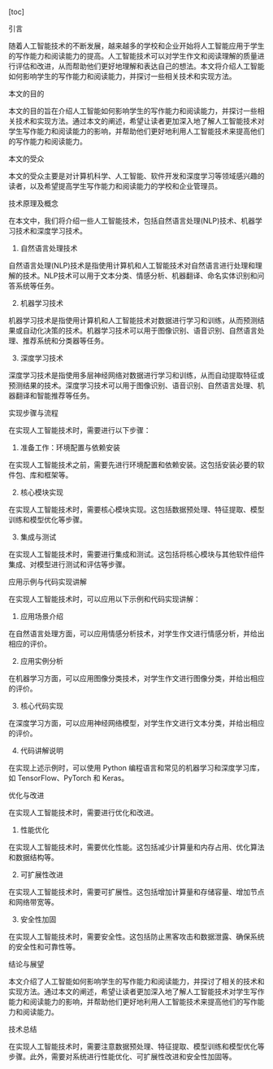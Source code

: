 
[toc]                    
                
                
引言

随着人工智能技术的不断发展，越来越多的学校和企业开始将人工智能应用于学生的写作能力和阅读能力的提高。人工智能技术可以对学生作文和阅读理解的质量进行评估和改进，从而帮助他们更好地理解和表达自己的想法。本文将介绍人工智能如何影响学生的写作能力和阅读能力，并探讨一些相关技术和实现方法。

本文的目的

本文的目的旨在介绍人工智能如何影响学生的写作能力和阅读能力，并探讨一些相关技术和实现方法。通过本文的阐述，希望让读者更加深入地了解人工智能技术对学生写作能力和阅读能力的影响，并帮助他们更好地利用人工智能技术来提高他们的写作能力和阅读能力。

本文的受众

本文的受众主要是对计算机科学、人工智能、软件开发和深度学习等领域感兴趣的读者，以及希望提高学生写作能力和阅读能力的学校和企业管理员。

技术原理及概念

在本文中，我们将介绍一些人工智能技术，包括自然语言处理(NLP)技术、机器学习技术和深度学习技术。

1. 自然语言处理技术

自然语言处理(NLP)技术是指使用计算机和人工智能技术对自然语言进行处理和理解的技术。NLP技术可以用于文本分类、情感分析、机器翻译、命名实体识别和问答系统等任务。

2. 机器学习技术

机器学习技术是指使用计算机和人工智能技术对数据进行学习和训练，从而预测结果或自动化决策的技术。机器学习技术可以用于图像识别、语音识别、自然语言处理、推荐系统和分类器等任务。

3. 深度学习技术

深度学习技术是指使用多层神经网络对数据进行学习和训练，从而自动提取特征或预测结果的技术。深度学习技术可以用于图像识别、语音识别、自然语言处理、机器翻译和智能推荐等任务。

实现步骤与流程

在实现人工智能技术时，需要进行以下步骤：

1. 准备工作：环境配置与依赖安装

在实现人工智能技术之前，需要先进行环境配置和依赖安装。这包括安装必要的软件包、库和框架等。

2. 核心模块实现

在实现人工智能技术时，需要核心模块实现。这包括数据预处理、特征提取、模型训练和模型优化等步骤。

3. 集成与测试

在实现人工智能技术时，需要进行集成和测试。这包括将核心模块与其他软件组件集成、对模型进行测试和评估等步骤。

应用示例与代码实现讲解

在实现人工智能技术时，可以应用以下示例和代码实现讲解：

1. 应用场景介绍

在自然语言处理方面，可以应用情感分析技术，对学生作文进行情感分析，并给出相应的评价。

2. 应用实例分析

在机器学习方面，可以应用图像分类技术，对学生作文进行图像分类，并给出相应的评价。

3. 核心代码实现

在深度学习方面，可以应用神经网络模型，对学生作文进行文本分类，并给出相应的评价。

4. 代码讲解说明

在实现上述示例时，可以使用 Python 编程语言和常见的机器学习和深度学习库，如 TensorFlow、PyTorch 和 Keras。

优化与改进

在实现人工智能技术时，需要进行优化和改进。

1. 性能优化

在实现人工智能技术时，需要优化性能。这包括减少计算量和内存占用、优化算法和数据结构等。

2. 可扩展性改进

在实现人工智能技术时，需要可扩展性。这包括增加计算量和存储容量、增加节点和网络带宽等。

3. 安全性加固

在实现人工智能技术时，需要安全性。这包括防止黑客攻击和数据泄露、确保系统的安全性和可靠性等。

结论与展望

本文介绍了人工智能如何影响学生的写作能力和阅读能力，并探讨了相关的技术和实现方法。通过本文的阐述，希望让读者更加深入地了解人工智能技术对学生写作能力和阅读能力的影响，并帮助他们更好地利用人工智能技术来提高他们的写作能力和阅读能力。

技术总结

在实现人工智能技术时，需要注意数据预处理、特征提取、模型训练和模型优化等步骤。此外，需要对系统进行性能优化、可扩展性改进和安全性加固等。

